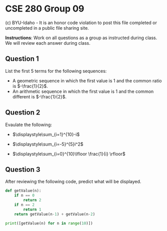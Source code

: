 # CSE 280 Group 09

(c) BYU-Idaho - It is an honor code violation to post this
file completed or uncompleted in a public file sharing site.

**Instructions**: Work on all questions as a group as instructed during class.  We will review each answer during class.

## Question 1

List the first 5 terms for the following sequences:

* A geometric sequence in which the first value is 1 and the common ratio is $-\frac{1}{2}$.
* An arithmetic sequence in which the first value is 1 and the common different is $-\frac{1}{2}$.

## Question 2

Evaulate the following:

* $\displaystyle\sum_{i=1}^{10}-i$

* $\displaystyle\sum_{i=-5}^{5}i^2$

* $\displaystyle\sum_{i=0}^{10}\lfloor \frac{1}{i} \rfloor$

## Question 3

After reviewing the following code, predict what will be displayed.

```python
def getValue(n):
    if n == 0
        return 2
    if n == 2
        return 1
    return getValue(n-1) + getValue(n-2)

print([getValue(n) for n in range(10)])
```